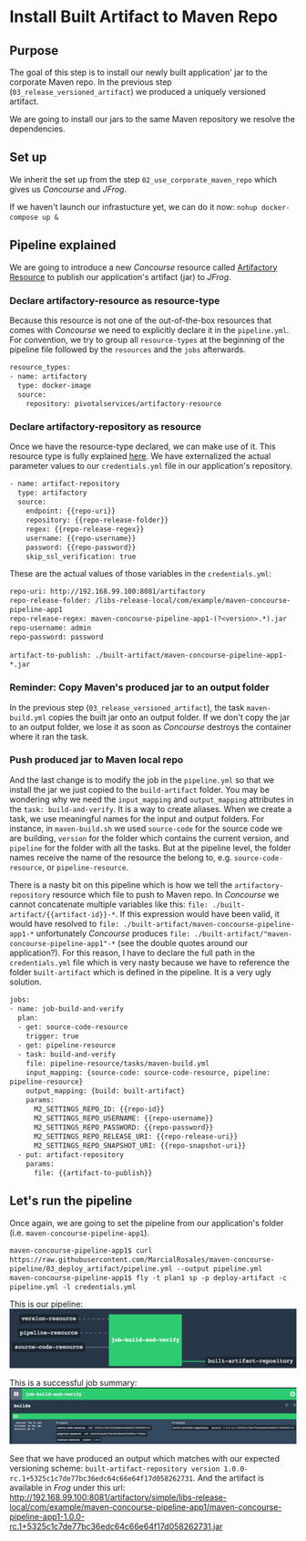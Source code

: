 # Install Built Artifact to Maven Repo

## Purpose

The goal of this step is to install our newly built application' jar to the corporate Maven repo. In the previous step (`03_release_versioned_artifact`) we produced a uniquely versioned artifact.

We are going to install our jars to the same Maven repository we resolve the dependencies.

## Set up
We inherit the set up from the step `02_use_corporate_maven_repo` which gives us *Concourse* and *JFrog*.

If we haven't launch our infrastucture yet, we can do it now:
`nohup docker-compose up & `


## Pipeline explained

We are going to introduce a new *Concourse* resource called [Artifactory Resource](https://github.com/pivotalservices/artifactory-resource) to publish our application's artifact (jar) to *JFrog*.

### Declare artifactory-resource as resource-type
Because this resource is not one of the out-of-the-box resources that comes with *Concourse* we need to explicitly declare it in the `pipeline.yml`. For convention, we try to group all `resource-types` at the beginning of the pipeline file followed by the `resources` and the `jobs` afterwards.

```
resource_types:
- name: artifactory
  type: docker-image
  source:
    repository: pivotalservices/artifactory-resource
```

### Declare artifactory-repository as resource
Once we have the resource-type declared, we can make use of it. This resource type is fully explained [here](https://github.com/pivotalservices/artifactory-resource). We have externalized the actual parameter values to our `credentials.yml` file in our application's repository.

```
- name: artifact-repository
  type: artifactory
  source:
    endpoint: {{repo-uri}}
    repository: {{repo-release-folder}}
    regex: {{repo-release-regex}}
    username: {{repo-username}}
    password: {{repo-password}}
    skip_ssl_verification: true

```

These are the actual values of those variables in the `credentials.yml`:
```
repo-uri: http://192.168.99.100:8081/artifactory
repo-release-folder: /libs-release-local/com/example/maven-concourse-pipeline-app1
repo-release-regex: maven-concourse-pipeline-app1-(?<version>.*).jar
repo-username: admin
repo-password: password

artifact-to-publish: ./built-artifact/maven-concourse-pipeline-app1-*.jar
```

### Reminder: Copy Maven's produced jar to an output folder
In the previous step (`03_release_versioned_artifact`), the task `maven-build.yml` copies the built jar onto an output folder. If we don't copy the jar to an output folder, we lose it as soon as *Concourse* destroys the container where it ran the task.

### Push produced jar to Maven local repo
And the last change is to modify the job in the `pipeline.yml` so that we install the jar we just copied to the `build-artifact` folder.
You may be wondering why we need the `input_mapping` and `output_mapping` attributes in the `task: build-and-verify`. It is a way to create aliases. When we create a task, we use meaningful names for the input and output folders. For instance, in `maven-build.sh` we used `source-code` for the source code we are building, `version` for the folder which contains the current version, and `pipeline` for the folder with all the tasks. But at the pipeline level, the folder names receive the name of the resource the belong to, e.g. `source-code-resource`, or `pipeline-resource`.

There is a nasty bit on this pipeline which is how we tell the `artifactory-repository` resource which file to push to Maven repo. In *Concourse* we cannot concatenate multiple variables like this: `file: ./built-artifact/{{artifact-id}}-*`. If this expression would have been valid, it would have resolved to `file: ./built-artifact/maven-concourse-pipeline-app1-*` unfortunately *Concourse* produces `file: ./built-artifact/"maven-concourse-pipeline-app1"-*` (see the double quotes around our application?). For this reason, I have to declare the full path in the `credentials.yml` file which is very nasty because we have to reference the folder `built-artifact` which is defined in the pipeline. It is a very ugly solution.

```
jobs:
- name: job-build-and-verify
  plan:
  - get: source-code-resource
    trigger: true
  - get: pipeline-resource
  - task: build-and-verify
    file: pipeline-resource/tasks/maven-build.yml
    input_mapping: {source-code: source-code-resource, pipeline: pipeline-resource}
    output_mapping: {build: built-artifact}
    params:
      M2_SETTINGS_REPO_ID: {{repo-id}}
      M2_SETTINGS_REPO_USERNAME: {{repo-username}}
      M2_SETTINGS_REPO_PASSWORD: {{repo-password}}
      M2_SETTINGS_REPO_RELEASE_URI: {{repo-release-uri}}
      M2_SETTINGS_REPO_SNAPSHOT_URI: {{repo-snapshot-uri}}
  - put: artifact-repository
    params:
      file: {{artifact-to-publish}}

```

## Let's run the pipeline

Once again, we are going to set the pipeline from our application's folder (i.e. `maven-concourse-pipeline-app1`).
```
maven-concourse-pipeline-app1$ curl https://raw.githubusercontent.com/MarcialRosales/maven-concourse-pipeline/03_deploy_artifact/pipeline.yml --output pipeline.yml
maven-concourse-pipeline-app1$ fly -t plan1 sp -p deploy-artifact -c pipeline.yml -l credentials.yml
```
This is our pipeline:
![Pipeline that builds and deploys to Artifactory](assets/pipeline3.png)

This is a successful job summary:
![Successful build and deploy](assets/pipeline4.png)

See that we have produced an output which matches with our expected versioning scheme: `built-artifact-repository
version	1.0.0-rc.1+5325c1c7de77bc36edc64c66e64f17d058262731`.
And the artifact is available in *Frog* under this url: http://192.168.99.100:8081/artifactory/simple/libs-release-local/com/example/maven-concourse-pipeline-app1/maven-concourse-pipeline-app1-1.0.0-rc.1+5325c1c7de77bc36edc64c66e64f17d058262731.jar
